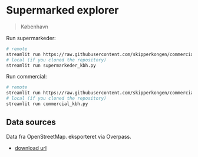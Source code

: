 # Supermarked explorer

> København

Run supermarkeder:

```bash
# remote
streamlit run https://raw.githubusercontent.com/skipperkongen/commercial-explorer/main/supermarked_explorer.py
# local (if you cloned the repository)
streamlit run supermarkeder_kbh.py
```

Run commercial:

```bash
# remote
streamlit run https://raw.githubusercontent.com/skipperkongen/commercial-explorer/main/commercial_explorer.py
# local (if you cloned the repository)
streamlit run commercial_kbh.py
```


## Data sources

Data fra OpenStreetMap. eksporteret via Overpass.

- [download url](https://overpass-api.de/api/map?bbox=12.5292,55.6599,12.6433,55.6979)
